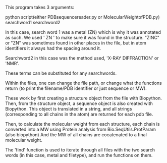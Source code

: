 This program takes 3 arguments:

python script(either PDBsequencereader.py or MolecularWeightofPDB.py) searchword1 searchword2

In this case, search word 1 was a metal (ZN) which is why it was annotated as such. We used '  ZN  ' to make sure it was found in the structure.
"ZINC" or "ZN" was sometimes found in other places in the file, but in atom identifiers it always had the spacing around it.

Searchword2 in this case was the method used, 'X-RAY DIFFRACTION' or 'NMR'.

These terms can be substituted for any searchwords.

Within the files, one can change the file path, or change what the functions return (to print the filename/PDB identifier or just sequence or MW).

These work by first creating a structure object from the file with Biopython.
Then, from the structure object, a sequence object is also created with Biopython. This object is translated in a string, and all strings (corresponding to all chains in the atom) are returned for each pdb file.

Then, to calculate the molecular weight from each structure, each chain is converted into a MW using Protein analysis from Bio.SeqUtils.ProtParam (also biopython)
And the MW of all chains are cocatenated to a final molecular weight.

The 'find' function is used to iterate through all files with the two search words (in this case, metal and filetype), and run the functions on them.
